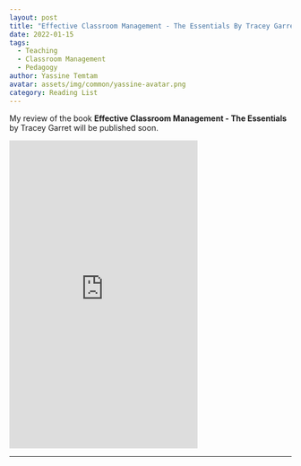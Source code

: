 ```yaml
---
layout: post
title: "Effective Classroom Management - The Essentials By Tracey Garrett"
date: 2022-01-15
tags:
  - Teaching
  - Classroom Management
  - Pedagogy
author: Yassine Temtam
avatar: assets/img/common/yassine-avatar.png
category: Reading List
---
```


My review of the book **Effective Classroom Management - The Essentials** by Tracey Garret will be published soon. 
<iframe type="text/html" width="336" height="550" frameborder="0" allowfullscreen style="max-width:100%" src="https://read.amazon.com/kp/card?asin=B00O129P1S&preview=inline&linkCode=kpe&ref_=cm_sw_r_kb_dp_05XBKQY27807NF01P63N" ></iframe>

---
